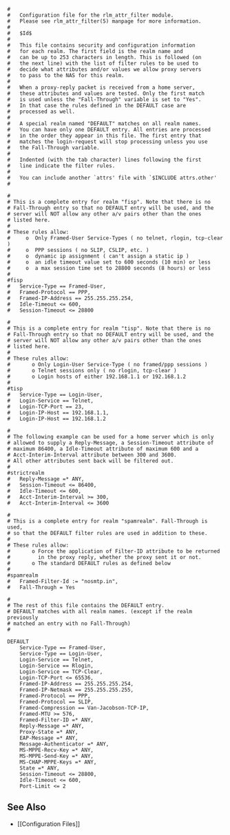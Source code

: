     #
    #	Configuration file for the rlm_attr_filter module.
    #	Please see rlm_attr_filter(5) manpage for more information.
    #
    #	$Id$
    #
    #	This file contains security and configuration information
    #	for each realm. The first field is the realm name and
    #	can be up to 253 characters in length. This is followed (on
    #	the next line) with the list of filter rules to be used to
    #	decide what attributes and/or values we allow proxy servers
    #	to pass to the NAS for this realm.
    #
    #	When a proxy-reply packet is received from a home server,
    #	these attributes and values are tested. Only the first match
    #	is used unless the "Fall-Through" variable is set to "Yes".
    #	In that case the rules defined in the DEFAULT case are
    #	processed as well.
    #
    #	A special realm named "DEFAULT" matches on all realm names.
    #	You can have only one DEFAULT entry. All entries are processed
    #	in the order they appear in this file. The first entry that
    #	matches the login-request will stop processing unless you use
    #	the Fall-Through variable.
    #
    #	Indented (with the tab character) lines following the first
    #	line indicate the filter rules.
    #
    #	You can include another `attrs' file with `$INCLUDE attrs.other'
    #
    
    #
    # This is a complete entry for realm "fisp". Note that there is no
    # Fall-Through entry so that no DEFAULT entry will be used, and the
    # server will NOT allow any other a/v pairs other than the ones
    # listed here.
    #
    # These rules allow:
    #     o  Only Framed-User Service-Types ( no telnet, rlogin, tcp-clear )
    #     o  PPP sessions ( no SLIP, CSLIP, etc. )
    #     o  dynamic ip assignment ( can't assign a static ip )
    #     o  an idle timeout value set to 600 seconds (10 min) or less
    #     o  a max session time set to 28800 seconds (8 hours) or less
    #
    #fisp
    #	Service-Type == Framed-User,
    #	Framed-Protocol == PPP,
    #	Framed-IP-Address == 255.255.255.254,
    #	Idle-Timeout <= 600,
    #	Session-Timeout <= 28800
    
    #
    # This is a complete entry for realm "tisp". Note that there is no
    # Fall-Through entry so that no DEFAULT entry will be used, and the
    # server will NOT allow any other a/v pairs other than the ones
    # listed here.
    #
    # These rules allow:
    #       o Only Login-User Service-Type ( no framed/ppp sessions )
    #       o Telnet sessions only ( no rlogin, tcp-clear )
    #       o Login hosts of either 192.168.1.1 or 192.168.1.2
    #
    #tisp
    #	Service-Type == Login-User,
    #	Login-Service == Telnet,
    #	Login-TCP-Port == 23,
    #	Login-IP-Host == 192.168.1.1,
    #	Login-IP-Host == 192.168.1.2
    
    #
    # The following example can be used for a home server which is only
    # allowed to supply a Reply-Message, a Session-Timeout attribute of
    # maximum 86400, a Idle-Timeout attribute of maximum 600 and a
    # Acct-Interim-Interval attribute between 300 and 3600.
    # All other attributes sent back will be filtered out.
    #
    #strictrealm
    #	Reply-Message =* ANY,
    #	Session-Timeout <= 86400,
    #	Idle-Timeout <= 600,
    #	Acct-Interim-Interval >= 300,
    #	Acct-Interim-Interval <= 3600
    
    #
    # This is a complete entry for realm "spamrealm". Fall-Through is used,
    # so that the DEFAULT filter rules are used in addition to these.
    #
    # These rules allow:
    #       o Force the application of Filter-ID attribute to be returned
    #         in the proxy reply, whether the proxy sent it or not.
    #       o The standard DEFAULT rules as defined below
    #
    #spamrealm
    #	Framed-Filter-Id := "nosmtp.in",
    #	Fall-Through = Yes
    
    #
    # The rest of this file contains the DEFAULT entry.
    # DEFAULT matches with all realm names. (except if the realm previously
    # matched an entry with no Fall-Through)
    #
    
    DEFAULT
    	Service-Type == Framed-User,
    	Service-Type == Login-User,
    	Login-Service == Telnet,
    	Login-Service == Rlogin,
    	Login-Service == TCP-Clear,
    	Login-TCP-Port <= 65536,
    	Framed-IP-Address == 255.255.255.254,
    	Framed-IP-Netmask == 255.255.255.255,
    	Framed-Protocol == PPP,
    	Framed-Protocol == SLIP,
    	Framed-Compression == Van-Jacobson-TCP-IP,
    	Framed-MTU >= 576,
    	Framed-Filter-ID =* ANY,
    	Reply-Message =* ANY,
    	Proxy-State =* ANY,
    	EAP-Message =* ANY,
    	Message-Authenticator =* ANY,
    	MS-MPPE-Recv-Key =* ANY,
    	MS-MPPE-Send-Key =* ANY,
    	MS-CHAP-MPPE-Keys =* ANY,
    	State =* ANY,
    	Session-Timeout <= 28800,
    	Idle-Timeout <= 600,
    	Port-Limit <= 2

## See Also

*  [[Configuration Files]]